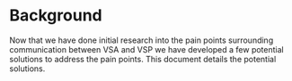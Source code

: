 # Background
Now that we have done initial research into the pain points surrounding communication between VSA and VSP we have developed a few potential solutions to address the pain points. This document details the potential solutions.
